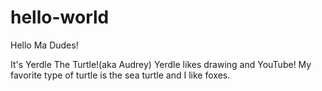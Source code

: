 # hello-world

Hello Ma Dudes!

It's Yerdle The Turtle!(aka Audrey) Yerdle likes drawing and YouTube! 
My favorite type of turtle is the sea turtle and I like foxes.
